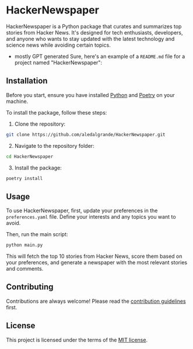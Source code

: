 # HackerNewspaper

HackerNewspaper is a Python package that curates and summarizes top stories from Hacker News. It's designed for tech enthusiasts, developers, and anyone who wants to stay updated with the latest technology and science news while avoiding certain topics.

* mostly GPT generated
Sure, here's an example of a `README.md` file for a project named "HackerNewspaper":

## Installation

Before you start, ensure you have installed [Python](https://www.python.org/downloads/) and [Poetry](https://python-poetry.org/docs/#installation) on your machine.

To install the package, follow these steps:

1. Clone the repository:

```bash
git clone https://github.com/aledalgrande/HackerNewspaper.git
```

2. Navigate to the repository folder:

```bash
cd HackerNewspaper
```

3. Install the package:

```bash
poetry install
```

## Usage

To use HackerNewspaper, first, update your preferences in the `preferences.yaml` file. Define your interests and any topics you want to avoid.

Then, run the main script:

```bash
python main.py
```

This will fetch the top 10 stories from Hacker News, score them based on your preferences, and generate a newspaper with the most relevant stories and comments.

## Contributing

Contributions are always welcome! Please read the [contribution guidelines](CONTRIBUTING.md) first.

## License

This project is licensed under the terms of the [MIT license](LICENSE).
